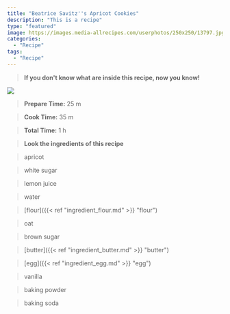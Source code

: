 ```yaml
---
title: "Beatrice Savitz''s Apricot Cookies"
description: "This is a recipe"
type: "featured"
image: https://images.media-allrecipes.com/userphotos/250x250/13797.jpg
categories: 
  - "Recipe"
tags: 
  - "Recipe"
---
```



>**If you don't know what are inside this recipe, now you know!**

![](../images/Recipes-Banner.jpg)
> **Prepare Time:** 25 m


> **Cook Time:** 35 m


> **Total Time:** 1 h

> **Look the ingredients of this recipe**

> apricot

> white sugar

> lemon juice

> water

> [flour]({{< ref "ingredient_flour.md" >}} "flour")

> oat

> brown sugar

> [butter]({{< ref "ingredient_butter.md" >}} "butter")

> [egg]({{< ref "ingredient_egg.md" >}} "egg")

> vanilla

> baking powder

> baking soda

